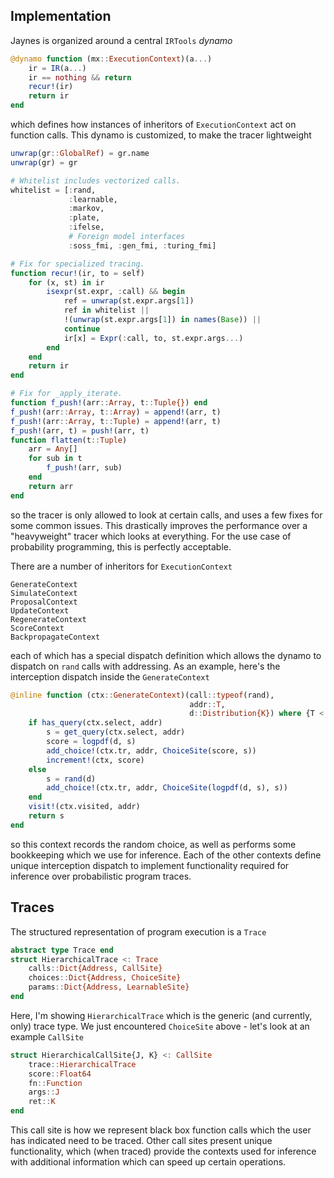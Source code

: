 ## Implementation

Jaynes is organized around a central `IRTools` _dynamo_

```julia
@dynamo function (mx::ExecutionContext)(a...)
    ir = IR(a...)
    ir == nothing && return
    recur!(ir)
    return ir
end
```

which defines how instances of inheritors of `ExecutionContext` act on function calls. This dynamo is customized, to make the tracer lightweight

```julia
unwrap(gr::GlobalRef) = gr.name
unwrap(gr) = gr

# Whitelist includes vectorized calls.
whitelist = [:rand, 
             :learnable, 
             :markov, 
             :plate, 
             :ifelse, 
             # Foreign model interfaces
             :soss_fmi, :gen_fmi, :turing_fmi]

# Fix for specialized tracing.
function recur!(ir, to = self)
    for (x, st) in ir
        isexpr(st.expr, :call) && begin
            ref = unwrap(st.expr.args[1])
            ref in whitelist || 
            !(unwrap(st.expr.args[1]) in names(Base)) ||
            continue
            ir[x] = Expr(:call, to, st.expr.args...)
        end
    end
    return ir
end

# Fix for _apply_iterate.
function f_push!(arr::Array, t::Tuple{}) end
f_push!(arr::Array, t::Array) = append!(arr, t)
f_push!(arr::Array, t::Tuple) = append!(arr, t)
f_push!(arr, t) = push!(arr, t)
function flatten(t::Tuple)
    arr = Any[]
    for sub in t
        f_push!(arr, sub)
    end
    return arr
end
```

so the tracer is only allowed to look at certain calls, and uses a few fixes for some common issues. This drastically improves the performance over a "heavyweight" tracer which looks at everything. For the use case of probability programming, this is perfectly acceptable.

There are a number of inheritors for `ExecutionContext`

```
GenerateContext
SimulateContext
ProposalContext
UpdateContext
RegenerateContext
ScoreContext
BackpropagateContext
```

each of which has a special dispatch definition which allows the dynamo to dispatch on `rand` calls with addressing. As an example, here's the interception dispatch inside the `GenerateContext`

```julia
@inline function (ctx::GenerateContext)(call::typeof(rand), 
                                        addr::T, 
                                        d::Distribution{K}) where {T <: Address, K}
    if has_query(ctx.select, addr)
        s = get_query(ctx.select, addr)
        score = logpdf(d, s)
        add_choice!(ctx.tr, addr, ChoiceSite(score, s))
        increment!(ctx, score)
    else
        s = rand(d)
        add_choice!(ctx.tr, addr, ChoiceSite(logpdf(d, s), s))
    end
    visit!(ctx.visited, addr)
    return s
end

```

so this context records the random choice, as well as performs some bookkeeping which we use for inference. Each of the other contexts define unique interception dispatch to implement functionality required for inference over probabilistic program traces. 

## Traces

The structured representation of program execution is a `Trace`

```julia
abstract type Trace end
struct HierarchicalTrace <: Trace
    calls::Dict{Address, CallSite}
    choices::Dict{Address, ChoiceSite}
    params::Dict{Address, LearnableSite}
end
```

Here, I'm showing `HierarchicalTrace` which is the generic (and currently, only) trace type. We just encountered `ChoiceSite` above - let's look at an example `CallSite`

```julia
struct HierarchicalCallSite{J, K} <: CallSite
    trace::HierarchicalTrace
    score::Float64
    fn::Function
    args::J
    ret::K
end
```

This call site is how we represent black box function calls which the user has indicated need to be traced. Other call sites present unique functionality, which (when traced) provide the contexts used for inference with additional information which can speed up certain operations.
